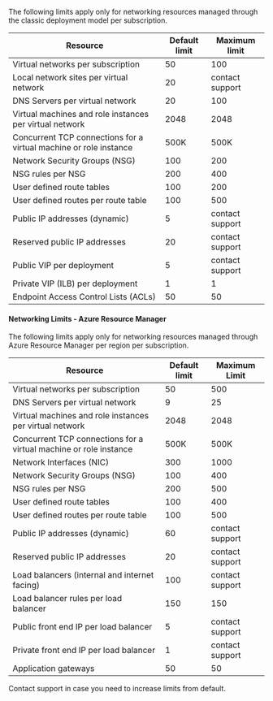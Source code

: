 The following limits apply only for networking resources managed through the classic deployment model per subscription.

Resource| Default limit | Maximum limit
--- | --- | --- 
Virtual networks per subscription | 50 | 100
Local network sites per virtual network | 20 | contact support
DNS Servers per virtual network | 20 | 100
Virtual machines and role instances per virtual network | 2048 | 2048
Concurrent TCP connections for a virtual machine or role instance | 500K | 500K 
Network Security Groups (NSG) | 100 | 200
NSG rules per NSG | 200 | 400
User defined route tables | 100 | 200
User defined routes per route table | 100 | 500
Public IP addresses (dynamic) | 5 | contact support
Reserved public IP addresses | 20 | contact support
Public VIP per deployment | 5 | contact support
Private VIP (ILB) per deployment | 1 | 1
Endpoint Access Control Lists (ACLs) | 50 | 50


#### Networking Limits - Azure Resource Manager

The following limits apply only for networking resources managed through Azure Resource Manager per region per subscription.

Resource| Default limit | Maximum Limit
--- | --- | ---
Virtual networks per subscription | 50 | 500
DNS Servers per virtual network | 9 | 25
Virtual machines and role instances per virtual network | 2048 | 2048
Concurrent TCP connections for a virtual machine or role instance | 500K |500K
Network Interfaces (NIC) | 300 | 1000
Network Security Groups (NSG) | 100 | 400
NSG rules per NSG | 200 | 500
User defined route tables | 100 | 400
User defined routes per route table | 100 | 500
Public IP addresses (dynamic) | 60 | contact support
Reserved public IP addresses | 20 | contact support
Load balancers (internal and internet facing) | 100 | contact support
Load balancer rules per load balancer | 150 | 150
Public front end IP per load balancer | 5 | contact support
Private front end IP per load balancer | 1 | contact support
Application gateways | 50 | 50

Contact support in case you need to increase limits from default.

